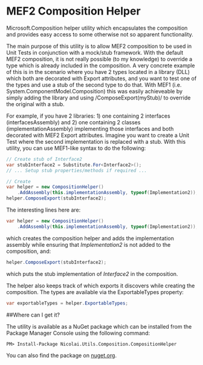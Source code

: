 # MEF2 Composition Helper
Microsoft.Composition helper utility which encapsulates the composition and provides easy access to some otherwise not so apparent functionality.

The main purpose of this utility is to allow MEF2 composition to be used in Unit Tests in conjunction with a mock/stub framework. With the default MEF2 composition, it is not really possible (to my knowledge) to override a type which is already included in the composition. A very concrete example of this is in the scenario where you have 2 types located in a library (DLL) which both are decorated with Export attributes, and you want to test one of the types and use a stub of the second type to do that. With MEF1 (i.e. System.ComponentModel.Composition) this was easily achieveable by simply adding the library and using /ComposeExport(myStub)/ to override the original with a stub.

For example, if you have 2 libraries: 1) one containing 2 interfaces (interfacesAssembly) and 2) one containing 2 classes (implementationAssembly) implementing those interfaces and both decorated with MEF2 Export attributes. Imagine you want to create a Unit Test where the second implementation is replaced with a stub. With this utility, you can use MEF1-like syntax to do the following:

```cs
// Create stub of Interface2
var stubInterface2 = Substitute.For<Interface2>();
// ... Setup stub properties/methods if required ...

// Create
var helper = new CompositionHelper()
	.AddAssembly(this.implementationAssembly, typeof(Implementation2));
helper.ComposeExport(stubInterface2);
```

The interesting lines here are:
```cs
var helper = new CompositionHelper()
	.AddAssembly(this.implementationAssembly, typeof(Implementation2));
```
which creates the composition helper and adds the implementation assembly while ensuring that *Implementation2* is not added to the composition, and:
```cs
helper.ComposeExport(stubInterface2);
```
which puts the stub implementation of *Interface2* in the composition.

The helper also keeps track of which exports it discovers while creating the composition. The types are available via the ExportableTypes property:
```cs
var exportableTypes = helper.ExportableTypes;
```

##Where can I get it?

The utility is available as a NuGet package which can be installed from the Package Manager Console using the following command:

```
PM> Install-Package Nicolai.Utils.Composition.CompositionHelper
```
You can also find the package on [nuget.org](https://www.nuget.org/packages/Nicolai.Utils.Composition.CompositionHelper/).